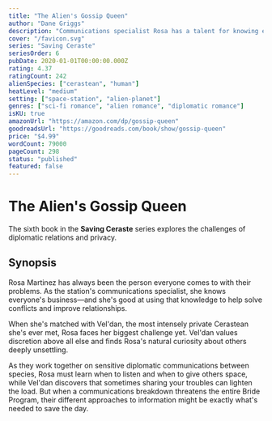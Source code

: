 ```yaml
---
title: "The Alien's Gossip Queen"
author: "Dane Griggs"
description: "Communications specialist Rosa has a talent for knowing everyone's business, which makes her perfect for managing inter-species diplomatic relations. But when she's matched with the most private Cerastean on the station, sparks fly."
cover: "/favicon.svg"
series: "Saving Ceraste"
seriesOrder: 6
pubDate: 2020-01-01T00:00:00.000Z
rating: 4.37
ratingCount: 242
alienSpecies: ["cerastean", "human"]
heatLevel: "medium"
setting: ["space-station", "alien-planet"]
genres: ["sci-fi romance", "alien romance", "diplomatic romance"]
isKU: true
amazonUrl: "https://amazon.com/dp/gossip-queen"
goodreadsUrl: "https://goodreads.com/book/show/gossip-queen"
price: "$4.99"
wordCount: 79000
pageCount: 298
status: "published"
featured: false
---
```


# The Alien's Gossip Queen

The sixth book in the **Saving Ceraste** series explores the challenges of diplomatic relations and privacy.

## Synopsis

Rosa Martinez has always been the person everyone comes to with their problems. As the station's communications specialist, she knows everyone's business—and she's good at using that knowledge to help solve conflicts and improve relationships.

When she's matched with Vel'dan, the most intensely private Cerastean she's ever met, Rosa faces her biggest challenge yet. Vel'dan values discretion above all else and finds Rosa's natural curiosity about others deeply unsettling.

As they work together on sensitive diplomatic communications between species, Rosa must learn when to listen and when to give others space, while Vel'dan discovers that sometimes sharing your troubles can lighten the load. But when a communications breakdown threatens the entire Bride Program, their different approaches to information might be exactly what's needed to save the day.